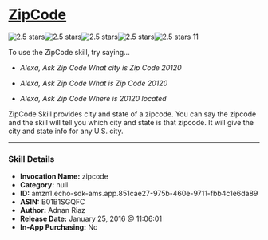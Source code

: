 # [ZipCode](http://alexa.amazon.com/#skills/amzn1.echo-sdk-ams.app.851cae27-975b-460e-9711-fbb4c1e6da89)
![2.5 stars](../../images/ic_star_black_18dp_1x.png)![2.5 stars](../../images/ic_star_black_18dp_1x.png)![2.5 stars](../../images/ic_star_half_black_18dp_1x.png)![2.5 stars](../../images/ic_star_border_black_18dp_1x.png)![2.5 stars](../../images/ic_star_border_black_18dp_1x.png) 11

To use the ZipCode skill, try saying...

* *Alexa, Ask Zip Code What city is Zip Code 20120*

* *Alexa, Ask Zip Code What is Zip Code 20120*

* *Alexa, Ask Zip Code Where is 20120 located*

ZipCode Skill provides city and state of a zipcode. You can say the zipcode and the skill will tell you which city and state is that zipcode.
It will give the city and state info for any U.S. city.

***

### Skill Details

* **Invocation Name:** zipcode
* **Category:** null
* **ID:** amzn1.echo-sdk-ams.app.851cae27-975b-460e-9711-fbb4c1e6da89
* **ASIN:** B01B1SGQFC
* **Author:** Adnan Riaz
* **Release Date:** January 25, 2016 @ 11:06:01
* **In-App Purchasing:** No
